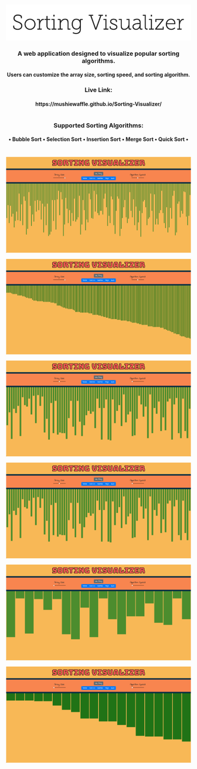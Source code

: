 <p align="center">
  <img src="images/sortvis.png"/>
</p>
<h3 align="center">A web application designed to visualize popular sorting algorithms.</h3>
<h4 align="center">Users can customize the array size, sorting speed, and sorting algorithm.</h4
<h1></h1>
<h3 align="center">Live Link:</h3>
<h4 align="center">https://mushiewaffle.github.io/Sorting-Visualizer/</br></br></h4>
<h3 align="center">Supported Sorting Algorithms:</h3>
<h4 align="center">• Bubble Sort • Selection Sort • Insertion Sort • Merge Sort • Quick Sort •</h4>
<h1></h1>
<p align="center">
  <img src="images/unsorted-lg.png" />
</p>
<p align="center">
  <img src="images/sorted-lg.png" />
</p>
<p align="center">
  <img src="images/unsorted-md.png" />
</p>
<p align="center">
  <img src="images/sorted-md.png" />
</p>
<p align="center">
  <img src="images/unsorted-sm.png" />
</p>
<p align="center">
  <img src="images/sorted-sm.png" />
</p>
